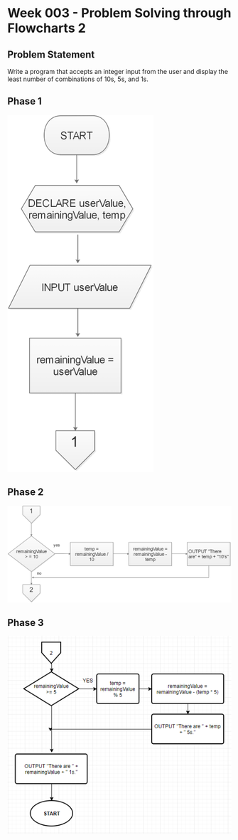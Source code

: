 # Week 003 - Problem Solving through Flowcharts 2

## Problem Statement

Write a program that accepts an integer input from the user and display the least number of combinations of 10s, 5s, and 1s.

## Phase 1

![Phase 1 Flowchart][phase_1]

## Phase 2

![Phase 2 Flowchart][phase_2]

## Phase 3

![Phase 3 Flowchart][phase_3]

[phase_1]: ./images/phase_1.png "Phase 1 Flowchart"
[phase_2]: ./images/phase_2.png "Phase 2 Flowchart"
[phase_3]: ./images/phase_3.png "Phase 3 Flowchart"
